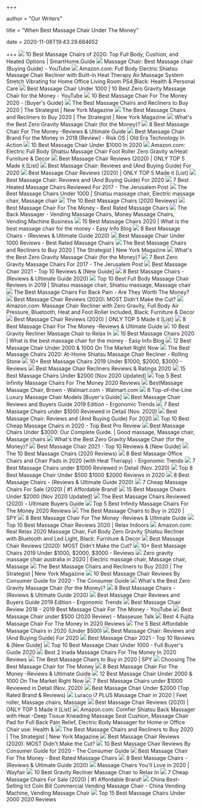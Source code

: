 +++
        
author = "Our Writers"
        
title = "When Best Massage Chair Under The Money"
        
date = 2020-11-08T19:43:29.684652
        
+++
[ ![](https://www.smarthome.guide/wp-content/uploads/2016/01/Best-Massage-Chair-Reviews.jpg)](https://www.smarthome.guide/wp-content/uploads/2016/01/Best-Massage-Chair-Reviews.jpg) 10 Best Massage Chairs of 2020: Top Full Body, Cushion, and Heated Options  | SmartHome.Guide
[ ![](https://i.ytimg.com/vi/WJiDRz6auJ0/maxresdefault.jpg)](https://i.ytimg.com/vi/WJiDRz6auJ0/maxresdefault.jpg) Massage Chair: Best Massage chair (Buying Guide) - YouTube
[ ![](https://images-na.ssl-images-amazon.com/images/I/61LLTWgIYLL._AC_SX569_.jpg)](https://images-na.ssl-images-amazon.com/images/I/61LLTWgIYLL._AC_SX569_.jpg) Amazon.com: Full Body Electric Shiatsu Massage Chair Recliner with Built-in  Heat Therapy Air Massage System Stretch Vibrating for Home Office Living  Room PS4,Black: Health & Personal Care
[ ![](https://i.ytimg.com/vi/HH78oyE3sAk/maxresdefault.jpg)](https://i.ytimg.com/vi/HH78oyE3sAk/maxresdefault.jpg) Best Massage Chair Under 1000 | 10 Best Zero Gravity Massage Chair for the  Money - YouTube
[ ![](https://massagechairguides.com/wp-content/uploads/2020/05/Best-Massage-Chair-For-The-Money-2020--e1590659207353.jpg)](https://massagechairguides.com/wp-content/uploads/2020/05/Best-Massage-Chair-For-The-Money-2020--e1590659207353.jpg) 10 Best Massage Chair For The Money 2020 - [Buyer's Guide]
[ ![](https://pyxis.nymag.com/v1/imgs/11d/826/f65829e6b50cad884cee20ed1a9bb1e65b-kahuna-massage-chair.2x.rsquare.w600.jpg)](https://pyxis.nymag.com/v1/imgs/11d/826/f65829e6b50cad884cee20ed1a9bb1e65b-kahuna-massage-chair.2x.rsquare.w600.jpg) The Best Massage Chairs and Recliners to Buy 2020 | The Strategist | New  York Magazine
[ ![](https://pyxis.nymag.com/v1/imgs/cfd/270/bcf89bdc000d032ec50f409f187384aa2c.2x.rsquare.w600.jpg)](https://pyxis.nymag.com/v1/imgs/cfd/270/bcf89bdc000d032ec50f409f187384aa2c.2x.rsquare.w600.jpg) The Best Massage Chairs and Recliners to Buy 2020 | The Strategist | New  York Magazine
[ ![](https://back-pain-relief-products.net/wp-content/uploads/2018/12/zero-gravity-massage-chairs.jpg)](https://back-pain-relief-products.net/wp-content/uploads/2018/12/zero-gravity-massage-chairs.jpg) What's the Best Zero Gravity Massage Chair (for the Money)?
[ ![](https://idealmassager.com/wp-content/uploads/2020/04/Best-Massage-Chair-For-The-Money.jpg)](https://idealmassager.com/wp-content/uploads/2020/04/Best-Massage-Chair-For-The-Money.jpg) 8 Best Massage Chair For The Money -Reviews & Ultimate Guide
[ ![](https://www.riscstation.co.uk/wp-content/uploads/2018/10/best-massage-chair-reviews.jpg)](https://www.riscstation.co.uk/wp-content/uploads/2018/10/best-massage-chair-reviews.jpg) Best Massage Chair Brand For the Money in 2018 [Review] - Risk OS | Old Era  Technology In Action
[ ![](https://decimalreviews.com/wp-content/uploads/2019/09/Best-Massage-Chair-Under-1000-Massage-Chair-For-the-money.jpg)](https://decimalreviews.com/wp-content/uploads/2019/09/Best-Massage-Chair-Under-1000-Massage-Chair-For-the-money.jpg) 10 Best Massage Chair Under $1000 In 2020
[ ![](https://images-na.ssl-images-amazon.com/images/I/71LF9Dg-P-L._AC_SX522_.jpg)](https://images-na.ssl-images-amazon.com/images/I/71LF9Dg-P-L._AC_SX522_.jpg) Amazon.com: Electric Full Body Shiatsu Massage Chair Foot Roller Zero  Gravity w/Heat: Furniture & Decor
[ ![](https://www.wellnesswires.com/wp-content/uploads/2018/08/Inada.jpg)](https://www.wellnesswires.com/wp-content/uploads/2018/08/Inada.jpg) Best Massage Chair Reviews (2020) | ONLY TOP 5 Made it [List]
[ ![](https://www.thegoodbody.com/wp-content/uploads/2019/10/The-Good-Body-Best-Massage-Chair-03-2019-pin-it.jpg)](https://www.thegoodbody.com/wp-content/uploads/2019/10/The-Good-Body-Best-Massage-Chair-03-2019-pin-it.jpg) Best Massage Chair: Reviews and (And Buying Guide) For 2020
[ ![](https://www.wellnesswires.com/wp-content/uploads/2018/08/Kahuna.jpeg)](https://www.wellnesswires.com/wp-content/uploads/2018/08/Kahuna.jpeg) Best Massage Chair Reviews (2020) | ONLY TOP 5 Made it [List]
[ ![](https://www.thegoodbody.com/wp-content/uploads/2020/08/Best-Massage-Chair-Reviews-and-Buying-Guide-2020-660x330.jpg)](https://www.thegoodbody.com/wp-content/uploads/2020/08/Best-Massage-Chair-Reviews-and-Buying-Guide-2020-660x330.jpg) Best Massage Chair: Reviews and (And Buying Guide) For 2020
[ ![](https://www.jpost.com//HttpHandlers/ShowImage.ashx?id=327107&w=822&h=537)](https://www.jpost.com//HttpHandlers/ShowImage.ashx?id=327107&w=822&h=537) 7 Best Heated Massage Chairs Reviewed For 2017 - The Jerusalem Post
[ ![](https://i.pinimg.com/originals/0e/f7/55/0ef755515859a221e61832e8998be848.jpg)](https://i.pinimg.com/originals/0e/f7/55/0ef755515859a221e61832e8998be848.jpg) The Best Massage Chairs Under 1000 | Shiatsu massage chair, Electric massage  chair, Massage chair
[ ![](https://completehomespa.com/wp-content/uploads/2016/04/Inada-Sogno-Dreamwave-1-500x500.jpg)](https://completehomespa.com/wp-content/uploads/2016/04/Inada-Sogno-Dreamwave-1-500x500.jpg) The 10 Best Massage Chairs (2020 Reviews)
[ ![](https://bestratedmassagechair.com/wp-content/uploads/2018/10/5-Best-Massage-Chair-For-The-Money.png)](https://bestratedmassagechair.com/wp-content/uploads/2018/10/5-Best-Massage-Chair-For-The-Money.png) Best Massage Chair For The Money - Best Rated Massage Chairs
[ ![](http://nebula.wsimg.com/c88648010f6a17f0114b7fed28438976?AccessKeyId=DEF34AEF04D8616C8A29&disposition=0&alloworigin=1)](http://nebula.wsimg.com/c88648010f6a17f0114b7fed28438976?AccessKeyId=DEF34AEF04D8616C8A29&disposition=0&alloworigin=1) The Back Massager - Vending Massage Chairs, Money Massage Chairs, Vending  Machine Business
[ ![](https://picstagramhome.files.wordpress.com/2020/02/massage-chairs.jpg?w=730&resize=730%2C)](https://picstagramhome.files.wordpress.com/2020/02/massage-chairs.jpg?w=730&resize=730%2C) 15 Best Massage Chairs 2020 | What is the best massage chair for the money  - Easy Info Blog
[ ![](https://www.massagexpert.net/wp-content/uploads/2017/11/2017-NEW-SM-SERIES-AIR-FLOAT-3D-6-INFRARED-ROLLER-MECHANISM-KAHUNA-SUPERIOR-MASSAGE-CHAIR-SM-9000-Comb-Brown-WG.jpg)](https://www.massagexpert.net/wp-content/uploads/2017/11/2017-NEW-SM-SERIES-AIR-FLOAT-3D-6-INFRARED-ROLLER-MECHANISM-KAHUNA-SUPERIOR-MASSAGE-CHAIR-SM-9000-Comb-Brown-WG.jpg) 8 Best Massage Chairs - (Reviews & Ultimate Guide 2020)
[ ![](https://bestratedmassagechair.com/wp-content/uploads/2018/03/Best-Massage-Chair-Under-1000-2.jpg)](https://bestratedmassagechair.com/wp-content/uploads/2018/03/Best-Massage-Chair-Under-1000-2.jpg) Best Massage Chair Under 1000 Reviews - Best Rated Massage Chairs
[ ![](https://pyxis.nymag.com/v1/imgs/326/cc3/19065683e4619fb7fb60ccff8c2a1e64a7.2x.rsquare.w600.jpg)](https://pyxis.nymag.com/v1/imgs/326/cc3/19065683e4619fb7fb60ccff8c2a1e64a7.2x.rsquare.w600.jpg) The Best Massage Chairs and Recliners to Buy 2020 | The Strategist | New  York Magazine
[ ![](https://4dyhrh3sdw97l3mqk2jc3um1-wpengine.netdna-ssl.com/wp-content/uploads/2018/12/new-forever-rest-zero-gravity-massage-chair.jpg)](https://4dyhrh3sdw97l3mqk2jc3um1-wpengine.netdna-ssl.com/wp-content/uploads/2018/12/new-forever-rest-zero-gravity-massage-chair.jpg) What's the Best Zero Gravity Massage Chair (for the Money)?
[ ![](https://www.jpost.com//HttpHandlers/ShowImage.ashx?id=327124&w=822&h=537)](https://www.jpost.com//HttpHandlers/ShowImage.ashx?id=327124&w=822&h=537) 7 Best Zero Gravity Massage Chairs For 2017 - The Jerusalem Post
[ ![](https://reviewbites.com/wp-content/uploads/2020/05/1-Real-Relax-2021-Massage-Chair.jpg)](https://reviewbites.com/wp-content/uploads/2020/05/1-Real-Relax-2021-Massage-Chair.jpg) Best Massage Chair 2021 - Top 10 Reviews & [New Guide]
[ ![](https://www.massagexpert.net/wp-content/uploads/2019/03/Relaxonchair-MK-II-PLUS-Massage-Chair.jpg)](https://www.massagexpert.net/wp-content/uploads/2019/03/Relaxonchair-MK-II-PLUS-Massage-Chair.jpg) 8 Best Massage Chairs - (Reviews & Ultimate Guide 2020)
[ ![](https://i.pinimg.com/originals/93/37/fa/9337fa66764587e542c21d0ee054ad8a.jpg)](https://i.pinimg.com/originals/93/37/fa/9337fa66764587e542c21d0ee054ad8a.jpg) Top 10 Best Full Body Massage Chair Reviews in 2019 | Shiatsu massage chair,  Shiatsu massage, Massage chair
[ ![](https://m.media-amazon.com/images/I/51qOvv89mbL.jpg)](https://m.media-amazon.com/images/I/51qOvv89mbL.jpg) The Best Massage Chairs For Back Pain - Are They Worth The Money?
[ ![](https://www.healthnerdy.com/wp-content/uploads/2018/03/Infinity-Iyashi.png)](https://www.healthnerdy.com/wp-content/uploads/2018/03/Infinity-Iyashi.png) Best Massage Chair Reviews (2020): MOST Didn't Make the Cut?
[ ![](https://images-na.ssl-images-amazon.com/images/I/51QE5rCCfOL._AC_SY355_.jpg)](https://images-na.ssl-images-amazon.com/images/I/51QE5rCCfOL._AC_SY355_.jpg) Amazon.com: Massage Chair Recliner with Zero Gravity, Full Body Air  Pressure, Bluetooth, Heat and Foot Roller Included, Black: Furniture & Decor
[ ![](https://www.wellnesswires.com/wp-content/uploads/2018/08/5-Top-Brands.png)](https://www.wellnesswires.com/wp-content/uploads/2018/08/5-Top-Brands.png) Best Massage Chair Reviews (2020) | ONLY TOP 5 Made it [List]
[ ![](https://images-na.ssl-images-amazon.com/images/I/71IHQFHkCkL._AC_SX569_.jpg)](https://images-na.ssl-images-amazon.com/images/I/71IHQFHkCkL._AC_SX569_.jpg) 8 Best Massage Chair For The Money -Reviews & Ultimate Guide
[ ![](https://cdn.homedit.com/wp-content/uploads/2019/11/Best-zero-gravity-massage-chairs.jpg)](https://cdn.homedit.com/wp-content/uploads/2019/11/Best-zero-gravity-massage-chairs.jpg) 10 Best Gravity Recliner Massage Chair to Relax In
[ ![](https://picstagramhome.files.wordpress.com/2020/02/15.-the-osaki-os-4000t-massage-chair.jpg)](https://picstagramhome.files.wordpress.com/2020/02/15.-the-osaki-os-4000t-massage-chair.jpg) 15 Best Massage Chairs 2020 | What is the best massage chair for the money  - Easy Info Blog
[ ![](https://officechairjudge.com/wp-content/uploads/2018/10/best-massage-chair-300x225.jpg)](https://officechairjudge.com/wp-content/uploads/2018/10/best-massage-chair-300x225.jpg) 12 Best Massage Chair Under 2000 & 1000 On The Market Right Now
[ ![](https://www.rollingstone.com/wp-content/uploads/2020/06/61zpBbuKvoL._SL1000_.jpg?w=1000)](https://www.rollingstone.com/wp-content/uploads/2020/06/61zpBbuKvoL._SL1000_.jpg?w=1000) The Best Massage Chairs 2020: At-Home Shiatsu Massage Chair Recliner -  Rolling Stone
[ ![](https://top10bestbudget.com/wp-content/uploads/2019/01/Inada-Sogno-Dreamwave-Massage-Chair-reviews.jpg)](https://top10bestbudget.com/wp-content/uploads/2019/01/Inada-Sogno-Dreamwave-Massage-Chair-reviews.jpg) 10+ Best Massage Chairs 2019 Under $1000, $2000, $3000 - Reviews
[ ![](https://chairinstitute.com/wp-content/uploads/2017/06/Best-Massage-Chair-for-the-Money-Infinity-Iyashi-Chair-Institute.jpg?x46382)](https://chairinstitute.com/wp-content/uploads/2017/06/Best-Massage-Chair-for-the-Money-Infinity-Iyashi-Chair-Institute.jpg?x46382) Best Massage Chair Recliners Reviews & Ratings 2020
[ ![](https://bestchairsreviews.com/wp-content/uploads/2019/04/Zero_Gravity_Full_Body-1.jpg)](https://bestchairsreviews.com/wp-content/uploads/2019/04/Zero_Gravity_Full_Body-1.jpg) 15 Best Massage Chairs Under $2000 [Nov 2020 Updated]
[ ![](https://lifesciencesworld.com/wp-content/uploads/2019/01/Best-Infinity-Massage-Chairs.png)](https://lifesciencesworld.com/wp-content/uploads/2019/01/Best-Infinity-Massage-Chairs.png) Top 5 Best Infinity Massage Chairs For The Money 2020 Reviews
[ ![](https://i5.walmartimages.com/asr/e1705294-84e8-4639-9de7-58c98af3215f_1.f1f8c3064a2f4f4bc6e3d5ff9c1173c3.jpeg)](https://i5.walmartimages.com/asr/e1705294-84e8-4639-9de7-58c98af3215f_1.f1f8c3064a2f4f4bc6e3d5ff9c1173c3.jpeg) BestMassage Massage Chair, Brown - Walmart.com - Walmart.com
[ ![](https://massagechairstore.com/wp-content/uploads/2019/11/massage-chairs-heated.jpg)](https://massagechairstore.com/wp-content/uploads/2019/11/massage-chairs-heated.jpg) 6 Top-of-the-Line Luxury Massage Chair Models [Buyer's Guide]
[ ![](http://ergonomictrends.com/wp-content/uploads/2017/10/INADA-HCP-S373-massage-chair-review.png)](http://ergonomictrends.com/wp-content/uploads/2017/10/INADA-HCP-S373-massage-chair-review.png) Best Massage Chair Reviews and Buyers Guide 2019 Edition - Ergonomic Trends
[ ![](https://www.ourhomesmagazine.com/wp-content/uploads/2020/03/Best-Massage-Chair-Under-1000-1.jpg)](https://www.ourhomesmagazine.com/wp-content/uploads/2020/03/Best-Massage-Chair-Under-1000-1.jpg) 7 Best Massage Chairs under $1000 Reviewed in Detail (Nov. 2020)
[ ![](https://www.thegoodbody.com/wp-content/uploads/2020/08/osaki-os-4d-escape-massage-chair.jpg)](https://www.thegoodbody.com/wp-content/uploads/2020/08/osaki-os-4d-escape-massage-chair.jpg) Best Massage Chair: Reviews and (And Buying Guide) For 2020
[ ![](https://www.topbestproreview.com/wp-content/uploads/2020/10/Best-Massage-Chairs.jpg)](https://www.topbestproreview.com/wp-content/uploads/2020/10/Best-Massage-Chairs.jpg) Top 10 Best Cheap Massage Chairs in 2020 - Top Best Pro Review
[ ![](https://i.pinimg.com/originals/74/bd/67/74bd67933e399139dd8536c22c5be910.png)](https://i.pinimg.com/originals/74/bd/67/74bd67933e399139dd8536c22c5be910.png) Best Massage Chairs Under $3000: Our Complete Guide. | Good massage, Massage  chair, Massage chairs
[ ![](https://4dyhrh3sdw97l3mqk2jc3um1-wpengine.netdna-ssl.com/wp-content/uploads/2018/12/relaxonchair-massage-chair.jpg)](https://4dyhrh3sdw97l3mqk2jc3um1-wpengine.netdna-ssl.com/wp-content/uploads/2018/12/relaxonchair-massage-chair.jpg) What's the Best Zero Gravity Massage Chair (for the Money)?
[ ![](https://reviewbites.com/wp-content/uploads/2020/05/2-Zero-Gravity-Full-Body-Kahuna-Massage-Chair.jpg)](https://reviewbites.com/wp-content/uploads/2020/05/2-Zero-Gravity-Full-Body-Kahuna-Massage-Chair.jpg) Best Massage Chair 2021 - Top 10 Reviews & [New Guide]
[ ![](https://completehomespa.com/wp-content/uploads/2020/01/best-massage-chairs.jpg)](https://completehomespa.com/wp-content/uploads/2020/01/best-massage-chairs.jpg) The 10 Best Massage Chairs (2020 Reviews)
[ ![](http://ergonomictrends.com/wp-content/uploads/2019/04/best-heated-massage-office-chairs-pads.jpg)](http://ergonomictrends.com/wp-content/uploads/2019/04/best-heated-massage-office-chairs-pads.jpg) 8 Best Massage Office Chairs and Chair Pads in 2020 (with Heat Therapy) -  Ergonomic Trends
[ ![](https://www.ourhomesmagazine.com/wp-content/uploads/2020/03/5-SOGO-Mini-Massage-Chair-1-300x300.jpg)](https://www.ourhomesmagazine.com/wp-content/uploads/2020/03/5-SOGO-Mini-Massage-Chair-1-300x300.jpg) 7 Best Massage Chairs under $1000 Reviewed in Detail (Nov. 2020)
[ ![](https://theluxurychairs.com/wp-content/uploads/2019/03/Flash-Furniture-Massaging-Black-Leather-Recliner.jpg)](https://theluxurychairs.com/wp-content/uploads/2019/03/Flash-Furniture-Massaging-Black-Leather-Recliner.jpg) Top 8 Best Massage Chair Under $500 $1000 $2000 Reviews in 2020
[ ![](https://www.massagexpert.net/wp-content/uploads/2017/11/Best-Massage-Chairs.jpg)](https://www.massagexpert.net/wp-content/uploads/2017/11/Best-Massage-Chairs.jpg) 8 Best Massage Chairs - (Reviews & Ultimate Guide 2020)
[ ![](https://www.massageprodigy.com/wp-content/uploads/2020/01/RealRelax.jpg)](https://www.massageprodigy.com/wp-content/uploads/2020/01/RealRelax.jpg) 7 Cheap Massage Chairs For Sale (2020) | #1 Affordable Brand!
[ ![](https://bestchairsreviews.com/wp-content/uploads/2019/05/best_massage_chairs_under_2000.jpg)](https://bestchairsreviews.com/wp-content/uploads/2019/05/best_massage_chairs_under_2000.jpg) 15 Best Massage Chairs Under $2000 [Nov 2020 Updated]
[ ![](https://ws-na.amazon-adsystem.com/widgets/q?_encoding=UTF8&ASIN=B00RQ0E6WA&Format=_SL450_&ID=AsinImage&MarketPlace=US&ServiceVersion=20070822&WS=1&tag=mchairhero-20&language=en_US)](https://ws-na.amazon-adsystem.com/widgets/q?_encoding=UTF8&ASIN=B00RQ0E6WA&Format=_SL450_&ID=AsinImage&MarketPlace=US&ServiceVersion=20070822&WS=1&tag=mchairhero-20&language=en_US) The Best Massage Chairs Reviewed (2020) - Ultimate Buyers Guide
[ ![](https://images-na.ssl-images-amazon.com/images/I/61Zk35w6F3L._SL400_.jpg)](https://images-na.ssl-images-amazon.com/images/I/61Zk35w6F3L._SL400_.jpg) Top 5 Best Infinity Massage Chairs For The Money 2020 Reviews
[ ![](https://spy.com/wp-content/uploads/2019/05/81vsumo5wgl._ac_sl1500_-e1593469096103.jpg?w=958&h=599&crop=1)](https://spy.com/wp-content/uploads/2019/05/81vsumo5wgl._ac_sl1500_-e1593469096103.jpg?w=958&h=599&crop=1) The Best Massage Chairs to Buy in 2020 | SPY
[ ![](https://m.media-amazon.com/images/I/41sfYBLEHsL.jpg)](https://m.media-amazon.com/images/I/41sfYBLEHsL.jpg) 8 Best Massage Chair For The Money -Reviews & Ultimate Guide
[ ![](https://www.relaxindoors.com/wp-content/uploads/2019/08/kahunaLM6800-best-massage-chair-for-the-money.jpg?x36602)](https://www.relaxindoors.com/wp-content/uploads/2019/08/kahunaLM6800-best-massage-chair-for-the-money.jpg?x36602) Top 10 Best Massage Chair Reviews 2020 | Relax Indoors
[ ![](https://m.media-amazon.com/images/S/aplus-media/sc/15f3f7c0-acce-416e-8817-2fbb4cb72395.__CR0,0,970,600_PT0_SX970_V1___.jpg)](https://m.media-amazon.com/images/S/aplus-media/sc/15f3f7c0-acce-416e-8817-2fbb4cb72395.__CR0,0,970,600_PT0_SX970_V1___.jpg) Amazon.com: Real Relax 2020 Massage Chair, Full Body Zero Gravity Shiatsu  Recliner with Bluetooth and Led Light, Black: Furniture & Decor
[ ![](https://www.healthnerdy.com/wp-content/uploads/2018/03/Massage-Chairs.png)](https://www.healthnerdy.com/wp-content/uploads/2018/03/Massage-Chairs.png) Best Massage Chair Reviews (2020): MOST Didn't Make the Cut?
[ ![](https://top10bestbudget.com/wp-content/uploads/2019/01/Full-Body-Zero-Gravity-Shiatsu-Massage-Chair-Recliner-reviews.jpg)](https://top10bestbudget.com/wp-content/uploads/2019/01/Full-Body-Zero-Gravity-Shiatsu-Massage-Chair-Recliner-reviews.jpg) 10+ Best Massage Chairs 2019 Under $1000, $2000, $3000 - Reviews
[ ![](https://i.pinimg.com/originals/b9/23/a3/b923a3e98926ee62e1c6c2aa27fc48e6.jpg)](https://i.pinimg.com/originals/b9/23/a3/b923a3e98926ee62e1c6c2aa27fc48e6.jpg) Zero gravity massage chair australia in 2020 | Electric massage chair, Massage  chair, Massage
[ ![](https://pyxis.nymag.com/v1/imgs/0f9/adf/c15cf7d556831060080bf39df4884aafbe-amazon-massage-chair.rsquare.w600.jpg)](https://pyxis.nymag.com/v1/imgs/0f9/adf/c15cf7d556831060080bf39df4884aafbe-amazon-massage-chair.rsquare.w600.jpg) The Best Massage Chairs and Recliners to Buy 2020 | The Strategist | New  York Magazine
[ ![](https://theconsumer.guide/wp-content/uploads/2020/08/B082MBTJ65.jpg)](https://theconsumer.guide/wp-content/uploads/2020/08/B082MBTJ65.jpg) 10 Best Massage Chair Reviews By Consumer Guide for 2020 - The Consumer  Guide
[ ![](https://4dyhrh3sdw97l3mqk2jc3um1-wpengine.netdna-ssl.com/wp-content/uploads/2018/12/ideal-massage-full-body-massage-chair-with-heat.jpg)](https://4dyhrh3sdw97l3mqk2jc3um1-wpengine.netdna-ssl.com/wp-content/uploads/2018/12/ideal-massage-full-body-massage-chair-with-heat.jpg) What's the Best Zero Gravity Massage Chair (for the Money)?
[ ![](https://www.massagexpert.net/wp-content/uploads/2017/11/Massage-Chairs-for-Pain-Relief-300x181.jpg)](https://www.massagexpert.net/wp-content/uploads/2017/11/Massage-Chairs-for-Pain-Relief-300x181.jpg) 8 Best Massage Chairs - (Reviews & Ultimate Guide 2020)
[ ![](http://ergonomictrends.com/wp-content/uploads/2017/10/Kahuna-Massage-Chair-Recliner-LM6800-review.png)](http://ergonomictrends.com/wp-content/uploads/2017/10/Kahuna-Massage-Chair-Recliner-LM6800-review.png) Best Massage Chair Reviews and Buyers Guide 2019 Edition - Ergonomic Trends
[ ![](https://i.ytimg.com/vi/2eSbuuQMYYY/maxresdefault.jpg)](https://i.ytimg.com/vi/2eSbuuQMYYY/maxresdefault.jpg) Best Massage Chair Review 2018 - 2019 Best Massage Chair For The Money -  YouTube
[ ![](https://www.masseusetalk.com/wp-content/uploads/2019/06/Relaxzen-Deluxe--300x257.jpg)](https://www.masseusetalk.com/wp-content/uploads/2019/06/Relaxzen-Deluxe--300x257.jpg) Best Massage Chair under $500 (2020 Review) - Masseuse Talk
[ ![](https://massagechairdirect.com/wp-content/uploads/2019/08/fujita-massage-chair.jpg)](https://massagechairdirect.com/wp-content/uploads/2019/08/fujita-massage-chair.jpg) Best 4 Fujita Massage Chair For The Money In 2020 Reviews
[ ![](https://ws-na.amazon-adsystem.com/widgets/q?_encoding=UTF8&ASIN=B01M27RS2N&Format=_SL250_&ID=AsinImage&MarketPlace=US&ServiceVersion=20070822&WS=1&tag=massagechairhq-20&language=en_US)](https://ws-na.amazon-adsystem.com/widgets/q?_encoding=UTF8&ASIN=B01M27RS2N&Format=_SL250_&ID=AsinImage&MarketPlace=US&ServiceVersion=20070822&WS=1&tag=massagechairhq-20&language=en_US) The 5 Best Affordable Massage Chairs in 2020 (Under $500)
[ ![](https://www.thegoodbody.com/wp-content/uploads/2020/08/medical-breakthrough-4-v2-recliner-massage-chair.jpg)](https://www.thegoodbody.com/wp-content/uploads/2020/08/medical-breakthrough-4-v2-recliner-massage-chair.jpg) Best Massage Chair: Reviews and (And Buying Guide) For 2020
[ ![](https://reviewbites.com/wp-content/uploads/2019/11/Massage-Chair.jpg)](https://reviewbites.com/wp-content/uploads/2019/11/Massage-Chair.jpg) Best Massage Chair 2021 - Top 10 Reviews & [New Guide]
[ ![](https://massagefuture.com/wp-content/uploads/2020/03/Recliner-Chair-for-Living-Room-Massage-Recliner.jpg)](https://massagefuture.com/wp-content/uploads/2020/03/Recliner-Chair-for-Living-Room-Massage-Recliner.jpg) Top 10 Best Massage Chair Under 1000 - Full Buyer's Guide 2020
[ ![](https://massagechairdirect.com/wp-content/uploads/2019/09/inada-massage-chairr.jpg)](https://massagechairdirect.com/wp-content/uploads/2019/09/inada-massage-chairr.jpg) Best 2 Inada Massage Chairs For The Money In 2020 Reviews
[ ![](https://spy.com/wp-content/uploads/2019/05/massage-chair-best-massage.jpg?w=285)](https://spy.com/wp-content/uploads/2019/05/massage-chair-best-massage.jpg?w=285) The Best Massage Chairs to Buy in 2020 | SPY
[ ![](http://healthy-talks.com/wp-content/uploads/2019/09/Massage-Chair.png)](http://healthy-talks.com/wp-content/uploads/2019/09/Massage-Chair.png) Choosing The Best Massage Chair for The Money
[ ![](https://images-na.ssl-images-amazon.com/images/I/61DzWdcKNGL._AC_SX679_.jpg)](https://images-na.ssl-images-amazon.com/images/I/61DzWdcKNGL._AC_SX679_.jpg) 8 Best Massage Chair For The Money -Reviews & Ultimate Guide
[ ![](https://officechairjudge.com/wp-content/uploads/2018/10/BestMassage-Full-Body-Electric-Shiatsu-Massage-Chair.jpg?x61104)](https://officechairjudge.com/wp-content/uploads/2018/10/BestMassage-Full-Body-Electric-Shiatsu-Massage-Chair.jpg?x61104) 12 Best Massage Chair Under 2000 & 1000 On The Market Right Now
[ ![](https://www.ourhomesmagazine.com/wp-content/uploads/2020/03/7-Giantex-Leisure-Curved-Massage-Chair-1.jpg)](https://www.ourhomesmagazine.com/wp-content/uploads/2020/03/7-Giantex-Leisure-Curved-Massage-Chair-1.jpg) 7 Best Massage Chairs under $1000 Reviewed in Detail (Nov. 2020)
[ ![](https://infomassagechair.com/wp-content/uploads/2020/05/Buyers-Guide-2-300x214.jpg)](https://infomassagechair.com/wp-content/uploads/2020/05/Buyers-Guide-2-300x214.jpg) Best Massage Chair Under $2000 (Top Rated Brand & Reviews)
[ ![](https://i.pinimg.com/originals/bb/34/db/bb34db7bbace659d96042c9b6c8ec5b8.png)](https://i.pinimg.com/originals/bb/34/db/bb34db7bbace659d96042c9b6c8ec5b8.png) Luraco i7 PLUS Massage Chair in 2020 | Feet roller, Massage chairs, Massage
[ ![](https://www.wellnesswires.com/wp-content/uploads/2018/08/Panasonic-EP-300x261.png)](https://www.wellnesswires.com/wp-content/uploads/2018/08/Panasonic-EP-300x261.png) Best Massage Chair Reviews (2020) | ONLY TOP 5 Made it [List]
[ ![](https://images-na.ssl-images-amazon.com/images/I/81wWwr3YmXL._AC_SX425_.jpg)](https://images-na.ssl-images-amazon.com/images/I/81wWwr3YmXL._AC_SX425_.jpg) Amazon.com: Comfier Shiatsu Back Massager with Heat -Deep Tissue Kneading Massage  Seat Cushion, Massage Chair Pad for Full Back Pain Relief, Electric Body Massager  for Home or Office Chair use: Health &
[ ![](https://pyxis.nymag.com/v1/imgs/61e/d9f/2b83e8a93c51aabc6805d63e85011ef403-Stech-d-recommended-massaeg-chair.2x.rsquare.w600.jpg)](https://pyxis.nymag.com/v1/imgs/61e/d9f/2b83e8a93c51aabc6805d63e85011ef403-Stech-d-recommended-massaeg-chair.2x.rsquare.w600.jpg) The Best Massage Chairs and Recliners to Buy 2020 | The Strategist | New  York Magazine
[ ![](https://www.healthnerdy.com/wp-content/uploads/2018/03/Zero-Gravity.jpg)](https://www.healthnerdy.com/wp-content/uploads/2018/03/Zero-Gravity.jpg) Best Massage Chair Reviews (2020): MOST Didn't Make the Cut?
[ ![](https://theconsumer.guide/wp-content/uploads/2020/08/B07XC126ZD.jpg)](https://theconsumer.guide/wp-content/uploads/2020/08/B07XC126ZD.jpg) 10 Best Massage Chair Reviews By Consumer Guide for 2020 - The Consumer  Guide
[ ![](https://bestratedmassagechair.com/wp-content/uploads/2018/10/Best-Real-Relax-Massage-Chair-For-The-Money-.png)](https://bestratedmassagechair.com/wp-content/uploads/2018/10/Best-Real-Relax-Massage-Chair-For-The-Money-.png) Best Massage Chair For The Money - Best Rated Massage Chairs
[ ![](https://www.massagexpert.net/wp-content/uploads/2019/03/Osaki-OS-4000-Zero-Gravity-Massage-Chair.jpg)](https://www.massagexpert.net/wp-content/uploads/2019/03/Osaki-OS-4000-Zero-Gravity-Massage-Chair.jpg) 8 Best Massage Chairs - (Reviews & Ultimate Guide 2020)
[ ![](https://secure.img1-fg.wfcdn.com/im/99590313/resize-h600-w600%5Ecompr-r85/8639/86396613/Massage+Chairs.jpg)](https://secure.img1-fg.wfcdn.com/im/99590313/resize-h600-w600%5Ecompr-r85/8639/86396613/Massage+Chairs.jpg) Massage Chairs You'll Love in 2020 | Wayfair
[ ![](https://cdn.homedit.com/wp-content/uploads/2019/11/Full-Body-Electric-Shiatsu-Massage-Chair.jpg)](https://cdn.homedit.com/wp-content/uploads/2019/11/Full-Body-Electric-Shiatsu-Massage-Chair.jpg) 10 Best Gravity Recliner Massage Chair to Relax In
[ ![](https://www.massageprodigy.com/wp-content/uploads/2020/01/Best-Massage.jpg)](https://www.massageprodigy.com/wp-content/uploads/2020/01/Best-Massage.jpg) 7 Cheap Massage Chairs For Sale (2020) | #1 Affordable Brand!
[ ![](https://image.made-in-china.com/202f0j00SmnQLcegkWqB/Best-Selling-Ict-Coin-Bill-Commercial-Vending-Massage-Chair.jpg)](https://image.made-in-china.com/202f0j00SmnQLcegkWqB/Best-Selling-Ict-Coin-Bill-Commercial-Vending-Massage-Chair.jpg) China Best-Selling Ict Coin Bill Commercial Vending Massage Chair - China  Vending Machine, Vending Massage Chair
[ ![](https://m.media-amazon.com/images/I/41spWQ-zmUL.jpg)](https://m.media-amazon.com/images/I/41spWQ-zmUL.jpg) Top 15 Best Massage Chairs Under 2000 2020 Reviews
